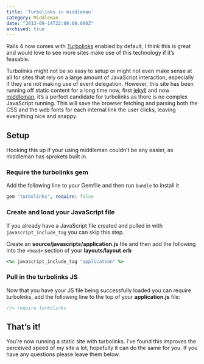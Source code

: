 ```yaml
---
title: 'Turbolinks in middleman'
category: Middleman
date: "2013-09-14T22:00:00.000Z"
archived: true
---
```


Rails 4 now comes with [Turbolinks](http://github.com/rails/turbolinks) enabled by default, I think this is great and would love to see more sites make use of this technology if it&#8217;s feasable.

Turbolinks might not be so easy to setup or might not even make sense at all for sites that rely on a large amount of JavaScript interaction, especially if they are not making use of event delegation. However, this site has been running off static content for a long time now, first [jekyll](/blog/jekyll/) and now [middleman](http://middlemanapp.com/), it&#8217;s a perfect candidate for turbolinks as there is no complex JavaScript running. This will save the browser fetching and parsing both the CSS and the web fonts for each internal link the user clicks, leaving everything nice and snappy.

## Setup

Hooking this up if your using middleman couldn&#8217;t be any easier, as middleman has sprokets built in.

### Require the turbolinks gem

Add the following line to your Gemfile and then run `bundle` to install it

```ruby
gem "turbolinks", require: false
```

### Create and load your JavaScript file

If you already have a JavaScript file created and pulled in with `javascript_include_tag` you can skip this step.

Create an **source/javascripts/application.js** file and then add the following into the `<head>` section of your **layouts/layout.erb**

```ruby
<%= javascript_include_tag "application" %>
```

### Pull in the turbolinks JS

Now that you have your JS file being successfully loaded you can require turbolinks, add the following line to the top of your **application.js** file:

```js
//= require turbolinks
```

## That&#8217;s it!

You&#8217;re now running a static site with turbolinks. I&#8217;ve found this improves the perceived speed of my site a lot, hopefully it can do the same for you. If you have any questions please leave them below.
